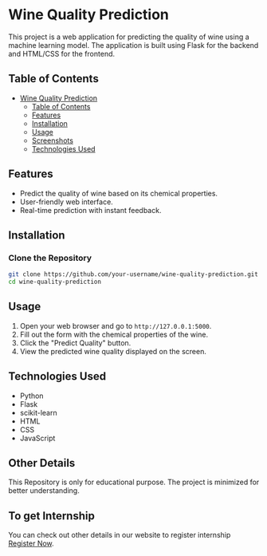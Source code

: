 # Wine Quality Prediction

This project is a web application for predicting the quality of wine using a machine learning model. The application is built using Flask for the backend and HTML/CSS for the frontend.

## Table of Contents

- [Wine Quality Prediction](#wine-quality-prediction)
  - [Table of Contents](#table-of-contents)
  - [Features](#features)
  - [Installation](#installation)
  - [Usage](#usage)
  - [Screenshots](#screenshots)
  - [Technologies Used](#technologies-used)


## Features

- Predict the quality of wine based on its chemical properties.
- User-friendly web interface.
- Real-time prediction with instant feedback.

## Installation

### Clone the Repository

```bash
git clone https://github.com/your-username/wine-quality-prediction.git
cd wine-quality-prediction
```
## Usage

1. Open your web browser and go to `http://127.0.0.1:5000`.
2. Fill out the form with the chemical properties of the wine.
3. Click the "Predict Quality" button.
4. View the predicted wine quality displayed on the screen.


## Technologies Used

- Python
- Flask
- scikit-learn
- HTML
- CSS
- JavaScript

## Other Details

This Repository is only for educational purpose.
The project is minimized for better understanding.

## To get Internship

You can check out other details in our website to register internship [Register Now](https://www.zrock.in/internship).


